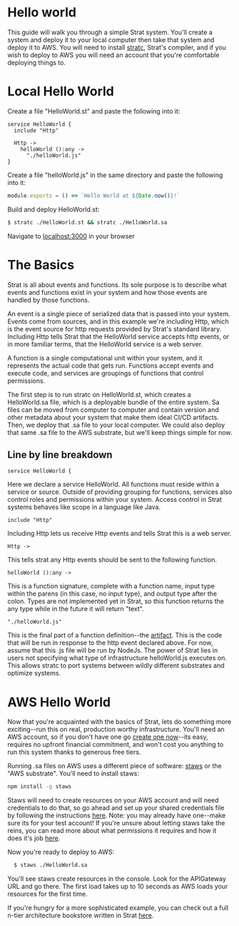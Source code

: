 # Hello world

This guide will walk you through a simple Strat system.  You'll create a system and deploy it to your local computer then take that system and deploy it to AWS.  You will need to install [stratc](./Getting%20Started), Strat's compiler, and if you wish to deploy to AWS you will need an account that you're comfortable deploying things to.

# Local Hello World

Create a file "HelloWorld.st" and paste the following into it:

```strat
service HelloWorld {
  include "Http"

  Http ->
    helloWorld ():any ->
      "./helloWorld.js"
}
```

Create a file "helloWorld.js" in the same directory and paste the following into it:

```javascript
module.exports = () => `Hello World at ${Date.now()}!`
```

Build and deploy HelloWorld.st:

```bash
$ stratc ./HelloWorld.st && stratc ./HelloWorld.sa
```

Navigate to [localhost:3000](http://localhost:3000) in your browser


# The Basics

Strat is all about events and functions.  Its sole purpose is to describe what events and functions exist in your system and how those events are handled by those functions.

An event is a single piece of serialized data that is passed into your system.  Events come from sources, and in this example we're including Http, which is the event source for http requests provided by Strat's standard library.  Including Http tells Strat that the HelloWorld service accepts http events, or in more familiar terms, that the HelloWorld service is a web server.

A function is a single computational unit within your system, and it represents the actual code that gets run.  Functions accept events and execute code, and services are groupings of functions that control permissions.

The first step is to run stratc on HelloWorld.st, which creates a HelloWorld.sa file, which is a deployable bundle of the entire system.  Sa files can be moved from computer to computer and contain version and other metadata about your system that make them ideal CI/CD artifacts.  Then, we deploy that .sa file to your local computer.  We could also deploy that same .sa file to the AWS substrate, but we'll keep things simple for now.

## Line by line breakdown
```
service HelloWorld {
```
Here we declare a service HelloWorld.  All functions must reside within a service or source.  Outside of providing grouping for functions, services also control roles and permissions within your system.  Access control in Strat systems behaves like scope in a language like Java.

```
include "Http"
```
Including Http lets us receive Http events and tells Strat this is a web server.

```
Http ->
```
This tells strat any Http events should be sent to the following function.

```
helloWorld ():any ->
```
This is a function signature, complete with a function name, input type within the parens (in this case, no input type), and output type after the colon.  Types are not implemented yet in Strat, so this function returns the any type while in the future it will return "text".

```
"./helloWorld.js"
```
This is the final part of a function definition--the [artifact](../User%20Guide/Artifacts).  This is the code that will be run in response to the http event declared above.  For now, assume that this .js file will be run by NodeJs.  The power of Strat lies in users not specifying what type of infrastructure helloWorld.js executes on.  This allows stratc to port systems between wildly different substrates and optimize systems.

# AWS Hello World

Now that you're acquainted with the basics of Strat, lets do something more exciting--run this on real, production worthy infrastructure.  You'll need an AWS account, so if you don't have one go [create one now](https://portal.aws.amazon.com/billing/signup?nc2=h_ct&src=default&redirect_url=https%3A%2F%2Faws.amazon.com%2Fregistration-confirmation#/start)--its easy, requires no upfront financial commitment, and won't cost you anything to run this system thanks to generous free tiers.

Running .sa files on AWS uses a different piece of software: [staws](https://github.com/stratworld/staws) or the "AWS substrate".  You'll need to install staws:

```bash
npm install -g staws
```

Staws will need to create resources on your AWS account and will need credentials to do that, so go ahead and set up your shared credentials file by following the instructions [here](https://docs.aws.amazon.com/sdk-for-javascript/v2/developer-guide/loading-node-credentials-shared.html).
Note: you may already have one--make sure its for your test account!  If you're unsure about letting staws take the reins, you can read more about what permissions it requires and how it does it's job [here](../User$20Guide/AWS).

Now you're ready to deploy to AWS:

```sh
  $ staws ./HelloWorld.sa
```

You'll see staws create resources in the console.  Look for the APIGateway URL and go there.  The first load takes up to 10 seconds as AWS loads your resources for the first time.


If you're hungry for a more sophisticated example, you can check out a full n-tier architecture bookstore written in Strat [here](./Bookstore).
